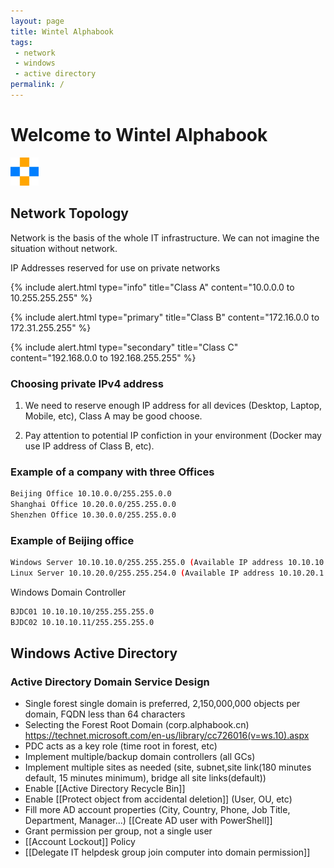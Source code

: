 ```yaml
---
layout: page
title: Wintel Alphabook
tags: 
 - network
 - windows
 - active directory
permalink: /
---
```


# Welcome to Wintel Alphabook

![assets/img/ab.png](assets/img/ab.png)

## Network Topology

Network is the basis of the whole IT infrastructure. We can not imagine the situation without network.

IP Addresses reserved for use on private networks

{% include alert.html type="info" title="Class A" content="10.0.0.0 to 10.255.255.255" %}

{% include alert.html type="primary" title="Class B" content="172.16.0.0 to 172.31.255.255" %}

{% include alert.html type="secondary" title="Class C" content="192.168.0.0 to 192.168.255.255" %}

### Choosing private IPv4 address

1. We need to reserve enough IP address for all devices (Desktop, Laptop, Mobile, etc), Class A may be good choose. 

2. Pay attention to potential IP confiction in your environment (Docker may use IP address of Class B, etc).

### Example of a company with three Offices

```bash
Beijing Office 10.10.0.0/255.255.0.0
Shanghai Office 10.20.0.0/255.255.0.0
Shenzhen Office 10.30.0.0/255.255.0.0
```

### Example of Beijing office

```bash
Windows Server 10.10.10.0/255.255.255.0 (Available IP address 10.10.10.1 - 10.10.10.254)
Linux Server 10.10.20.0/255.255.254.0 (Available IP address 10.10.20.1 - 10.10.21.254)
```

Windows Domain Controller
```bash
BJDC01 10.10.10.10/255.255.255.0
BJDC02 10.10.10.11/255.255.255.0
```

## Windows Active Directory

### Active Directory Domain Service Design

* Single forest single domain is preferred, 2,150,000,000 objects per domain, FQDN less than 64 characters
* Selecting the Forest Root Domain (corp.alphabook.cn) https://technet.microsoft.com/en-us/library/cc726016(v=ws.10).aspx
* PDC acts as a key role (time root in forest, etc)
* Implement multiple/backup domain controllers (all GCs)
* Implement multiple sites as needed (site, subnet,site link(180 minutes default, 15 minutes minimum), bridge all site links(default))
* Enable [[Active Directory Recycle Bin]]
* Enable [[Protect object from accidental deletion]] (User, OU, etc)
* Fill more AD account properties (City, Country, Phone, Job Title, Department, Manager...) [[Create AD user with PowerShell]]
* Grant permission per group, not a single user
* [[Account Lockout]] Policy
* [[Delegate IT helpdesk group join computer into domain permission]]
